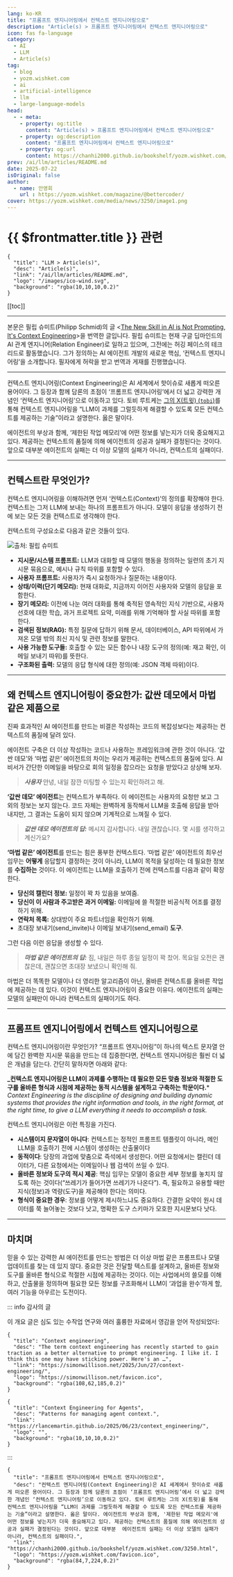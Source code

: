 ```yaml
---
lang: ko-KR
title: "프롬프트 엔지니어링에서 컨텍스트 엔지니어링으로"
description: "Article(s) > 프롬프트 엔지니어링에서 컨텍스트 엔지니어링으로"
icon: fas fa-language
category:
  - AI
  - LLM
  - Article(s)
tag:
  - blog
  - yozm.wishket.com
  - ai
  - artificial-intelligence
  - llm
  - large-language-models
head:
  - - meta:
    - property: og:title
      content: "Article(s) > 프롬프트 엔지니어링에서 컨텍스트 엔지니어링으로"
    - property: og:description
      content: "프롬프트 엔지니어링에서 컨텍스트 엔지니어링으로"
    - property: og:url
      content: https://chanhi2000.github.io/bookshelf/yozm.wishket.com/3250.html
prev: /ai/llm/articles/README.md
date: 2025-07-22
isOriginal: false
author:
  - name: 안영회
    url : https://yozm.wishket.com/magazine/@bettercoder/
cover: https://yozm.wishket.com/media/news/3250/image1.png
---
```


# {{ $frontmatter.title }} 관련

```component VPCard
{
  "title": "LLM > Article(s)",
  "desc": "Article(s)",
  "link": "/ai/llm/articles/README.md",
  "logo": "/images/ico-wind.svg",
  "background": "rgba(10,10,10,0.2)"
}
```

[[toc]]

---

<SiteInfo
  name="프롬프트 엔지니어링에서 컨텍스트 엔지니어링으로"
  desc="컨텍스트 엔지니어링(Context Engineering)은 AI 세계에서 핫이슈로 새롭게 떠오른 용어이다. 그 등장과 함께 담론의 초점이 ‘프롬프트 엔지니어링’에서 더 넓고 강력한 개념인 ‘컨텍스트 엔지니어링’으로 이동하고 있다. 토비 루트케는 그의 X(트윗)를 통해 컨텍스트 엔지니어링을 “LLM이 과제를 그럴듯하게 해결할 수 있도록 모든 컨텍스트를 제공하는 기술”이라고 설명한다. 옳은 말이다. 에이전트의 부상과 함께, '제한된 작업 메모리'에 어떤 정보를 넣는지가 더욱 중요해지고 있다. 제공하는 컨텍스트의 품질에 의해 에이전트의 성공과 실패가 결정된다는 것이다. 앞으로 대부분  에이전트의 실패는 더 이상 모델의 실패가 아니라, 컨텍스트의 실패이다."
  url="https://yozm.wishket.com/magazine/detail/3250/"
  logo="https://yozm.wishket.com/favicon.ico"
  preview="https://yozm.wishket.com/media/news/3250/image1.png"/>

본문은 필립 슈미트(Philipp Schmid)의 글 <[<VPIcon icon="fas fa-globe"/>The New Skill in AI is Not Prompting, It's Context Engineering](https://philschmid.de/context-engineering)>을 번역한 글입니다. 필립 슈미트는 현재 구글 딥마인드의 AI 관계 엔지니어(Relation Engineer)로 일하고 있으며, 그전에는 허깅 페이스의 테크 리드로 활동했습니다. 그가 정의하는 AI 에이전트 개발의 새로운 핵심, ‘컨텍스트 엔지니어링’을 소개합니다. 필자에게 허락을 받고 번역과 게재를 진행했습니다.

---

컨텍스트 엔지니어링(Context Engineering)은 AI 세계에서 핫이슈로 새롭게 떠오른 용어이다. 그 등장과 함께 담론의 초점이 ‘프롬프트 엔지니어링’에서 더 넓고 강력한 개념인 ‘컨텍스트 엔지니어링’으로 이동하고 있다. 토비 루트케는 [그의 X(트윗) (<VPIcon icon="fa-brands fa-x-twitter"/>`tobi`)](https://x.com/tobi/status/1935533422589399127)를 통해 컨텍스트 엔지니어링을 “LLM이 과제를 그럴듯하게 해결할 수 있도록 모든 컨텍스트를 제공하는 기술”이라고 설명한다. 옳은 말이다.

에이전트의 부상과 함께, ‘제한된 작업 메모리’에 어떤 정보를 넣는지가 더욱 중요해지고 있다. 제공하는 컨텍스트의 품질에 의해 에이전트의 성공과 실패가 결정된다는 것이다. 앞으로 대부분 에이전트의 실패는 더 이상 모델의 실패가 아니라, 컨텍스트의 실패이다.

---

## 컨텍스트란 무엇인가?

컨텍스트 엔지니어링을 이해하려면 먼저 ‘컨텍스트(Context)’의 정의를 확장해야 한다. 컨텍스트는 그저 LLM에 보내는 하나의 프롬프트가 아니다. 모델이 응답을 생성하기 전에 보는 모든 것을 컨텍스트로 생각해야 한다.

컨텍스트의 구성요소로 다음과 같은 것들이 있다.

![출처: 필립 슈미트](https://wishket.com/media/news/3250/image1.png)

- **지시문/시스템 프롬프트:** LLM과 대화할 때 모델의 행동을 정의하는 일련의 초기 지시문 묶음으로, 예시나 규칙 따위를 포함할 수 있다.
- **사용자 프롬프트:** 사용자가 즉시 요청하거나 질문하는 내용이다.
- **상태/이력(단기 메모리):** 현재 대화로, 지금까지 이어진 사용자와 모델의 응답을 포함한다.
- **장기 메모리:** 이전에 나눈 여러 대화를 통해 축적된 영속적인 지식 기반으로, 사용자 선호에 대한 학습, 과거 프로젝트 요약, 미래를 위해 기억해야 할 사실 따위를 포함한다.
- **검색된 정보(RAG):** 특정 질문에 답하기 위해 문서, 데이터베이스, API 따위에서 가져온 모델 밖의 최신 지식 및 관련 정보를 말한다.
- **사용 가능한 도구들:** 호출할 수 있는 모든 함수나 내장 도구의 정의(예: 재고 확인, 이메일 보내기 따위)를 뜻한다.
- **구조화된 출력:** 모델의 응답 형식에 대한 정의(예: JSON 객체 따위)이다.

---

## 왜 컨텍스트 엔지니어링이 중요한가: 값싼 데모에서 마법 같은 제품으로

진짜 효과적인 AI 에이전트를 만드는 비결은 작성하는 코드의 복잡성보다는 제공하는 컨텍스트의 품질에 달려 있다.

에이전트 구축은 더 이상 작성하는 코드나 사용하는 프레임워크에 관한 것이 아니다. ‘값싼 데모’와 ‘마법 같은’ 에이전트의 차이는 우리가 제공하는 컨텍스트의 품질에 있다. AI 비서가 간단한 이메일을 바탕으로 회의 일정을 잡으라는 요청을 받았다고 상상해 보자.

> **_사용자_** 안녕, 내일 잠깐 미팅할 수 있는지 확인하려고 해.

**‘값싼 데모’ 에이전트**는 컨텍스트가 부족하다. 이 에이전트는 사용자의 요청만 보고 그 외의 정보는 보지 않는다. 코드 자체는 완벽하게 동작해서 LLM을 호출해 응답을 받아 내지만, 그 결과는 도움이 되지 않으며 기계적으로 느껴질 수 있다.

> **_값싼 데모 에이전트의 답:_** 메시지 감사합니다. 내일 괜찮습니다. 몇 시를 생각하고 계신가요?

**‘마법 같은’ 에이전트**를 만드는 힘은 풍부한 컨텍스트다. ‘마법 같은’ 에이전트의 최우선 임무는 **어떻게** 응답할지 결정하는 것이 아니라, LLM이 목적을 달성하는 데 필요한 정보를 **수집하는** 것이다. 이 에이전트는 LLM을 호출하기 전에 컨텍스트를 다음과 같이 확장한다.

- **당신의 캘린더 정보:** 일정이 꽉 차 있음을 보여줌.
- **당신이 이 사람과 주고받은 과거 이메일:** 이메일에 쓸 적절한 비공식적 어조를 결정하기 위해.
- **연락처 목록:** 상대방이 주요 파트너임을 확인하기 위해.
- 초대장 보내기(send_invite)나 이메일 보내기(send_email) **도구**.

그런 다음 이런 응답을 생성할 수 있다.

> **_마법 같은 에이전트의 답:_** 짐, 내일은 하루 종일 일정이 꽉 찼어. 목요일 오전은 괜찮은데, 괜찮으면 초대장 보냈으니 확인해 줘.

마법은 더 똑똑한 모델이나 더 영리한 알고리즘이 아닌, 올바른 컨텍스트를 올바른 작업에 제공하는 데 있다. 이것이 컨텍스트 엔지니어링이 중요한 이유다. 에이전트의 실패는 모델의 실패만이 아니라 컨텍스트의 실패이기도 하다.

---

## 프롬프트 엔지니어링에서 컨텍스트 엔지니어링으로

컨텍스트 엔지니어링이란 무엇인가? “프롬프트 엔지니어링”이 하나의 텍스트 문자열 안에 담긴 완벽한 지시문 묶음을 만드는 데 집중한다면, 컨텍스트 엔지니어링은 훨씬 더 넓은 개념을 담는다. 간단히 말하자면 아래와 같다:

**_컨텍스트 엔지니어링은 LLM이 과제를 수행하는 데 필요한 모든 맞춤 정보와 적절한 도구를 올바른 형식과 시점에 제공하는 동적 시스템을 설계하고 구축하는 학문이다.***  
*Context Engineering is the discipline of designing and building dynamic systems that provides the right information and tools, in the right format, at the right time, to give a LLM everything it needs to accomplish a task.*

컨텍스트 엔지니어링은 이런 특징을 가진다.

- **시스템이지 문자열이 아니다**: 컨텍스트는 정적인 프롬프트 템플릿이 아니라, 메인 LLM을 호출하기 전에 시스템이 생성하는 산출물이다
- **동적이다**: 당장의 과업에 맞춤으로 즉석에서 생성한다. 어떤 요청에서는 캘린더 데이터가, 다른 요청에서는 이메일이나 웹 검색이 쓰일 수 있다.
- **올바른 정보와 도구의 적시 제공**: 핵심 임무는 모델이 중요한 세부 정보를 놓치지 않도록 하는 것이다(“쓰레기가 들어가면 쓰레기가 나온다”). 즉, 필요하고 유용할 때만 지식(정보)과 역량(도구)을 제공해야 한다는 의미다.
- **형식이 중요한 경우**: 정보를 어떻게 제시하느냐도 중요하다. 간결한 요약이 원시 데이터를 쭉 늘어놓는 것보다 낫고, 명확한 도구 스키마가 모호한 지시문보다 낫다.

---

## 마치며

믿을 수 있는 강력한 AI 에이전트를 만드는 방법은 더 이상 마법 같은 프롬프트나 모델 업데이트를 찾는 데 있지 않다. 중요한 것은 전달할 텍스트를 설계하고, 올바른 정보와 도구를 올바른 형식으로 적절한 시점에 제공하는 것이다. 이는 사업에서의 쓸모를 이해하고, 산출물을 정의하며 필요한 모든 정보를 구조화해서 LLM이 ‘과업을 완수’하게 할, 여러 기능을 아우르는 도전이다.

::: info 감사의 글

이 개요 글은 심도 있는 수작업 연구와 여러 훌륭한 자료에서 영감을 얻어 작성되었다:

<SiteInfo
  name="I really like the term “context engineering” over prompt engineering. It describes the core skill better: the art of providing all the context for the task to be plausibly solvable by the LLM."
  desc=""
  url="https://x.com/tobi/status/1935533422589399127/"
  logo="https://x.com//abs.twimg.com/favicons/twitter.3.ico"
  preview="https://abs.twimg.com/responsive-web/client-web/icon-ios.77d25eba.png"/>

<SiteInfo
  name="+1 for “context engineering” over “prompt engineering”. People associate prompts with short task descriptions you'd give an LLM in your day-to-day use. When in every industrial-strength LLM app, context engineering is the delicate art and science of filling the context window"
  desc=""
  url="https://x.com/karpathy/status/1937902205765607626/"
  logo="https://x.com//abs.twimg.com/favicons/twitter.3.ico"
  preview="https://abs.twimg.com/responsive-web/client-web/icon-ios.77d25eba.png"/>

<SiteInfo
  name="The rise of “context engineering”"
  desc="Header image from Dex Horthy on Twitter. Context engineering is building dynamic systems to provide the right information and tools in the right format such that the LLM can plausibly accomplish the task. Most of the time when an agent is not performing reliably the underlying cause is that the"
  url="https://blog.langchain.com/the-rise-of-context-engineering//"
  logo="https://blog.langchain.com/content/images/size/w256h256/2024/03/Twitter_ProfilePicture.png"
  preview="https://blog.langchain.com/content/images/2025/06/GtRmoOqaUAEXH2i.jpeg"/>

<SiteInfo
  name="12-factor-agents/content/factor-03-own-your-context-window.md at main · humanlayer/12-factor-agents"
  desc="What are the principles we can use to build LLM-powered software that is actually good enough to put in the hands of production customers? - humanlayer/12-factor-agents"
  url="https://github.com/humanlayer/12-factor-agents/blob/main/content/factor-03-own-your-context-window.md/"
  logo="https://github.githubassets.com/favicons/favicon-dark.svg"
  preview="https://opengraph.githubassets.com/4056c26a55355fd8ff8da67162b532e15b7089562cf0f7511586c485622dbae4/humanlayer/12-factor-agents"/>

```component VPCard
{
  "title": "Context engineering",
  "desc": "The term context engineering has recently started to gain traction as a better alternative to prompt engineering. I like it. I think this one may have sticking power. Here's an …",
  "link": "https://simonwillison.net/2025/Jun/27/context-engineering/",
  "logo": "https://simonwillison.net/favicon.ico",
  "background": "rgba(108,62,185,0.2)"
}
```

```component VPCard
{
  "title": "Context Engineering for Agents",
  "desc": "Patterns for managing agent context.",
  "link": "https://rlancemartin.github.io/2025/06/23/context_engineering/",
  "logo": "",
  "background": "rgba(10,10,10,0.2)"
}
```

:::

<!-- TODO: add ARTICLE CARD -->
```component VPCard
{
  "title": "프롬프트 엔지니어링에서 컨텍스트 엔지니어링으로",
  "desc": "컨텍스트 엔지니어링(Context Engineering)은 AI 세계에서 핫이슈로 새롭게 떠오른 용어이다. 그 등장과 함께 담론의 초점이 ‘프롬프트 엔지니어링’에서 더 넓고 강력한 개념인 ‘컨텍스트 엔지니어링’으로 이동하고 있다. 토비 루트케는 그의 X(트윗)를 통해 컨텍스트 엔지니어링을 “LLM이 과제를 그럴듯하게 해결할 수 있도록 모든 컨텍스트를 제공하는 기술”이라고 설명한다. 옳은 말이다. 에이전트의 부상과 함께, '제한된 작업 메모리'에 어떤 정보를 넣는지가 더욱 중요해지고 있다. 제공하는 컨텍스트의 품질에 의해 에이전트의 성공과 실패가 결정된다는 것이다. 앞으로 대부분  에이전트의 실패는 더 이상 모델의 실패가 아니라, 컨텍스트의 실패이다.",
  "link": "https://chanhi2000.github.io/bookshelf/yozm.wishket.com/3250.html",
  "logo": "https://yozm.wishket.com/favicon.ico",
  "background": "rgba(84,7,224,0.2)"
}
```

